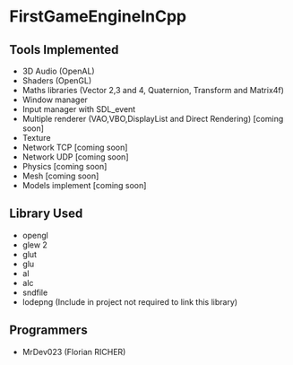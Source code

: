 # FirstGameEngineInCpp

## Tools Implemented
- 3D Audio (OpenAL)
- Shaders (OpenGL)
- Maths libraries (Vector 2,3 and 4, Quaternion, Transform  and Matrix4f)
- Window manager
- Input manager with SDL_event
- Multiple renderer (VAO,VBO,DisplayList and Direct Rendering) [coming soon]
- Texture
- Network TCP [coming soon]
- Network UDP [coming soon]
- Physics [coming soon]
- Mesh [coming soon]
- Models implement [coming soon]

## Library Used
- opengl
- glew 2
- glut 
- glu
- al
- alc
- sndfile
- lodepng (Include in project not required to link this library)

## Programmers
- MrDev023 (Florian RICHER)